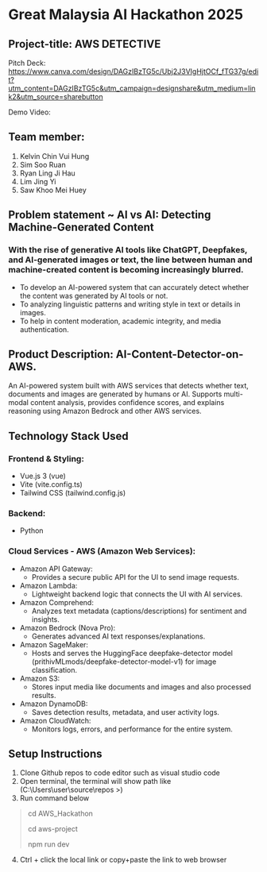 # Great Malaysia AI Hackathon 2025
## Project-title: AWS DETECTIVE
Pitch Deck: https://www.canva.com/design/DAGzIBzTG5c/Ubj2J3VIgHjtOCf_fTG37g/edit?utm_content=DAGzIBzTG5c&utm_campaign=designshare&utm_medium=link2&utm_source=sharebutton

Demo Video:

## Team member:
1. Kelvin Chin Vui Hung
2. Sim Soo Ruan
3. Ryan Ling Ji Hau
4. Lim Jing Yi
5. Saw Khoo Mei Huey

## Problem statement ~ AI vs AI: Detecting Machine-Generated Content
### With the rise of generative AI tools like ChatGPT, Deepfakes, and AI-generated images or text, the line between human and machine-created content is becoming increasingly blurred. 
- To develop an AI-powered system that can accurately detect whether the content was generated by AI tools or not. 
- To analyzing linguistic patterns and writing style in text or details in images. 
- To help in content moderation, academic integrity, and media authentication.

## Product Description: AI-Content-Detector-on-AWS. 
An AI-powered system built with AWS services that detects whether text, documents and images are generated by humans or AI. Supports multi-modal content analysis, provides confidence scores, and explains reasoning using Amazon Bedrock and other AWS services.

## Technology Stack Used
### Frontend & Styling: 
- Vue.js 3 (vue)
- Vite (vite.config.ts)
- Tailwind CSS (tailwind.config.js)
  
### Backend: 
- Python
  
### Cloud Services - AWS (Amazon Web Services): 
- Amazon API Gateway:
  - Provides a secure public API for the UI to send image requests.
- Amazon Lambda:
  - Lightweight backend logic that connects the UI with AI services.
- Amazon Comprehend:
  - Analyzes text metadata (captions/descriptions) for sentiment and insights.
- Amazon Bedrock (Nova Pro):
  - Generates advanced AI text responses/explanations.
- Amazon SageMaker:
  - Hosts and serves the HuggingFace deepfake-detector model (prithivMLmods/deepfake-detector-model-v1) for image classification.
- Amazon S3:
  - Stores input media like documents and images and also processed results.
- Amazon DynamoDB:
  - Saves detection results, metadata, and user activity logs.
- Amazon CloudWatch:
  - Monitors logs, errors, and performance for the entire system.
  
## Setup Instructions
1. Clone Github repos to code editor such as visual studio code
2. Open terminal, the terminal will show path like (C:\Users\user\source\repos >)
3. Run command below

> cd AWS_Hackathon
> 
> cd aws-project
> 
> npm run dev

4. Ctrl + click the local link or copy+paste the link to web browser
